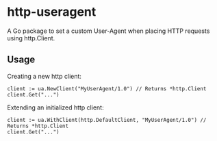 # http-useragent

A Go package to set a custom User-Agent when placing HTTP requests using http.Client.

## Usage

Creating a new http client:

    client := ua.NewClient("MyUserAgent/1.0") // Returns *http.Client
    client.Get("...")

Extending an initialized http client:

    client := ua.WithClient(http.DefaultClient, "MyUserAgent/1.0") // Returns *http.Client
    client.Get("...")
